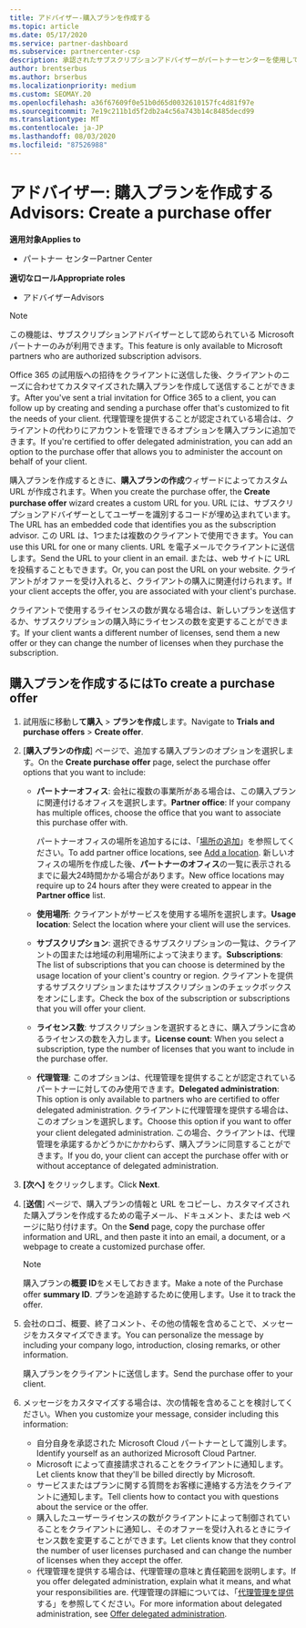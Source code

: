 ```yaml
---
title: アドバイザー-購入プランを作成する
ms.topic: article
ms.date: 05/17/2020
ms.service: partner-dashboard
ms.subservice: partnercenter-csp
description: 承認されたサブスクリプションアドバイザーがパートナーセンターを使用して購入プランとカスタム URL を作成し、Office 365 の試用版への招待に含める方法について説明します。
author: brentserbus
ms.author: brserbus
ms.localizationpriority: medium
ms.custom: SEOMAY.20
ms.openlocfilehash: a36f67609f0e51b0d65d0032610157fc4d81f97e
ms.sourcegitcommit: 7e19c211b1d5f2db2a4c56a743b14c8485decd99
ms.translationtype: MT
ms.contentlocale: ja-JP
ms.lasthandoff: 08/03/2020
ms.locfileid: "87526988"
---
```

# <a name="advisors-create-a-purchase-offer"></a><span data-ttu-id="a4830-103">アドバイザー: 購入プランを作成する</span><span class="sxs-lookup"><span data-stu-id="a4830-103">Advisors: Create a purchase offer</span></span>

<span data-ttu-id="a4830-104">**適用対象**</span><span class="sxs-lookup"><span data-stu-id="a4830-104">**Applies to**</span></span>

- <span data-ttu-id="a4830-105">パートナー センター</span><span class="sxs-lookup"><span data-stu-id="a4830-105">Partner Center</span></span>
 
<span data-ttu-id="a4830-106">**適切なロール**</span><span class="sxs-lookup"><span data-stu-id="a4830-106">**Appropriate roles**</span></span>

- <span data-ttu-id="a4830-107">アドバイザー</span><span class="sxs-lookup"><span data-stu-id="a4830-107">Advisors</span></span>


> [!NOTE]
> <span data-ttu-id="a4830-108">この機能は、サブスクリプションアドバイザーとして認められている Microsoft パートナーのみが利用できます。</span><span class="sxs-lookup"><span data-stu-id="a4830-108">This feature is only available to Microsoft partners who are authorized subscription advisors.</span></span>

<span data-ttu-id="a4830-109">Office 365 の試用版への招待をクライアントに送信した後、クライアントのニーズに合わせてカスタマイズされた購入プランを作成して送信することができます。</span><span class="sxs-lookup"><span data-stu-id="a4830-109">After you've sent a trial invitation for Office 365 to a client, you can follow up by creating and sending a purchase offer that's customized to fit the needs of your client.</span></span> <span data-ttu-id="a4830-110">代理管理を提供することが認定されている場合は、クライアントの代わりにアカウントを管理できるオプションを購入プランに追加できます。</span><span class="sxs-lookup"><span data-stu-id="a4830-110">If you're certified to offer delegated administration, you can add an option to the purchase offer that allows you to administer the account on behalf of your client.</span></span>

<span data-ttu-id="a4830-111">購入プランを作成するときに、**購入プランの作成**ウィザードによってカスタム URL が作成されます。</span><span class="sxs-lookup"><span data-stu-id="a4830-111">When you create the purchase offer, the **Create purchase offer** wizard creates a custom URL for you.</span></span> <span data-ttu-id="a4830-112">URL には、サブスクリプションアドバイザーとしてユーザーを識別するコードが埋め込まれています。</span><span class="sxs-lookup"><span data-stu-id="a4830-112">The URL has an embedded code that identifies you as the subscription advisor.</span></span> <span data-ttu-id="a4830-113">この URL は、1つまたは複数のクライアントで使用できます。</span><span class="sxs-lookup"><span data-stu-id="a4830-113">You can use this URL for one or many clients.</span></span> <span data-ttu-id="a4830-114">URL を電子メールでクライアントに送信します。</span><span class="sxs-lookup"><span data-stu-id="a4830-114">Send the URL to your client in an email.</span></span> <span data-ttu-id="a4830-115">または、web サイトに URL を投稿することもできます。</span><span class="sxs-lookup"><span data-stu-id="a4830-115">Or, you can post the URL on your website.</span></span> <span data-ttu-id="a4830-116">クライアントがオファーを受け入れると、クライアントの購入に関連付けられます。</span><span class="sxs-lookup"><span data-stu-id="a4830-116">If your client accepts the offer, you are associated with your client's purchase.</span></span>

<span data-ttu-id="a4830-117">クライアントで使用するライセンスの数が異なる場合は、新しいプランを送信するか、サブスクリプションの購入時にライセンスの数を変更することができます。</span><span class="sxs-lookup"><span data-stu-id="a4830-117">If your client wants a different number of licenses, send them a new offer or they can change the number of licenses when they purchase the subscription.</span></span>

## <a name="to-create-a-purchase-offer"></a><span data-ttu-id="a4830-118">購入プランを作成するには</span><span class="sxs-lookup"><span data-stu-id="a4830-118">To create a purchase offer</span></span>

1. <span data-ttu-id="a4830-119">試用版に移動し**て購入**  >  **プランを作成**します。</span><span class="sxs-lookup"><span data-stu-id="a4830-119">Navigate to **Trials and purchase offers** > **Create offer**.</span></span>

2. <span data-ttu-id="a4830-120">[**購入プランの作成**] ページで、追加する購入プランのオプションを選択します。</span><span class="sxs-lookup"><span data-stu-id="a4830-120">On the **Create purchase offer** page, select the purchase offer options that you want to include:</span></span>

    - <span data-ttu-id="a4830-121">**パートナーオフィス**: 会社に複数の事業所がある場合は、この購入プランに関連付けるオフィスを選択します。</span><span class="sxs-lookup"><span data-stu-id="a4830-121">**Partner office**: If your company has multiple offices, choose the office that you want to associate this purchase offer with.</span></span>

        <span data-ttu-id="a4830-122">パートナーオフィスの場所を追加するには、「[場所の追加](manage-locations.md)」を参照してください。</span><span class="sxs-lookup"><span data-stu-id="a4830-122">To add partner office locations, see [Add a location](manage-locations.md).</span></span> <span data-ttu-id="a4830-123">新しいオフィスの場所を作成した後、**パートナーのオフィス**の一覧に表示されるまでに最大24時間かかる場合があります。</span><span class="sxs-lookup"><span data-stu-id="a4830-123">New office locations may require up to 24 hours after they were created to appear in the **Partner office** list.</span></span>

    - <span data-ttu-id="a4830-124">**使用場所**: クライアントがサービスを使用する場所を選択します。</span><span class="sxs-lookup"><span data-stu-id="a4830-124">**Usage location**: Select the location where your client will use the services.</span></span>
    - <span data-ttu-id="a4830-125">**サブスクリプション**: 選択できるサブスクリプションの一覧は、クライアントの国または地域の利用場所によって決まります。</span><span class="sxs-lookup"><span data-stu-id="a4830-125">**Subscriptions**: The list of subscriptions that you can choose is determined by the usage location of your client's country or region.</span></span> <span data-ttu-id="a4830-126">クライアントを提供するサブスクリプションまたはサブスクリプションのチェックボックスをオンにします。</span><span class="sxs-lookup"><span data-stu-id="a4830-126">Check the box of the subscription or subscriptions that you will offer your client.</span></span>
    - <span data-ttu-id="a4830-127">**ライセンス数**: サブスクリプションを選択するときに、購入プランに含めるライセンスの数を入力します。</span><span class="sxs-lookup"><span data-stu-id="a4830-127">**License count**: When you select a subscription, type the number of licenses that you want to include in the purchase offer.</span></span>
    - <span data-ttu-id="a4830-128">**代理管理**: このオプションは、代理管理を提供することが認定されているパートナーに対してのみ使用できます。</span><span class="sxs-lookup"><span data-stu-id="a4830-128">**Delegated administration**: This option is only available to partners who are certified to offer delegated administration.</span></span> <span data-ttu-id="a4830-129">クライアントに代理管理を提供する場合は、このオプションを選択します。</span><span class="sxs-lookup"><span data-stu-id="a4830-129">Choose this option if you want to offer your client delegated administration.</span></span> <span data-ttu-id="a4830-130">この場合、クライアントは、代理管理を承諾するかどうかにかかわらず、購入プランに同意することができます。</span><span class="sxs-lookup"><span data-stu-id="a4830-130">If you do, your client can accept the purchase offer with or without acceptance of delegated administration.</span></span>

3. <span data-ttu-id="a4830-131">**[次へ]** をクリックします。</span><span class="sxs-lookup"><span data-stu-id="a4830-131">Click **Next**.</span></span>

4. <span data-ttu-id="a4830-132">[**送信**] ページで、購入プランの情報と URL をコピーし、カスタマイズされた購入プランを作成するための電子メール、ドキュメント、または web ページに貼り付けます。</span><span class="sxs-lookup"><span data-stu-id="a4830-132">On the **Send** page, copy the purchase offer information and URL, and then paste it into an email, a document, or a webpage to create a customized purchase offer.</span></span>

    > [!NOTE]
    > <span data-ttu-id="a4830-133">購入プランの**概要 ID**をメモしておきます。</span><span class="sxs-lookup"><span data-stu-id="a4830-133">Make a note of the Purchase offer **summary ID**.</span></span> <span data-ttu-id="a4830-134">プランを追跡するために使用します。</span><span class="sxs-lookup"><span data-stu-id="a4830-134">Use it to track the offer.</span></span>

5. <span data-ttu-id="a4830-135">会社のロゴ、概要、終了コメント、その他の情報を含めることで、メッセージをカスタマイズできます。</span><span class="sxs-lookup"><span data-stu-id="a4830-135">You can personalize the message by including your company logo, introduction, closing remarks, or other information.</span></span>

    <span data-ttu-id="a4830-136">購入プランをクライアントに送信します。</span><span class="sxs-lookup"><span data-stu-id="a4830-136">Send the purchase offer to your client.</span></span>

6. <span data-ttu-id="a4830-137">メッセージをカスタマイズする場合は、次の情報を含めることを検討してください。</span><span class="sxs-lookup"><span data-stu-id="a4830-137">When you customize your message, consider including this information:</span></span>

    - <span data-ttu-id="a4830-138">自分自身を承認された Microsoft Cloud パートナーとして識別します。</span><span class="sxs-lookup"><span data-stu-id="a4830-138">Identify yourself as an authorized Microsoft Cloud Partner.</span></span>
    - <span data-ttu-id="a4830-139">Microsoft によって直接請求されることをクライアントに通知します。</span><span class="sxs-lookup"><span data-stu-id="a4830-139">Let clients know that they'll be billed directly by Microsoft.</span></span>
    - <span data-ttu-id="a4830-140">サービスまたはプランに関する質問をお客様に連絡する方法をクライアントに通知します。</span><span class="sxs-lookup"><span data-stu-id="a4830-140">Tell clients how to contact you with questions about the service or the offer.</span></span>
    - <span data-ttu-id="a4830-141">購入したユーザーライセンスの数がクライアントによって制御されていることをクライアントに通知し、そのオファーを受け入れるときにライセンス数を変更することができます。</span><span class="sxs-lookup"><span data-stu-id="a4830-141">Let clients know that they control the number of user licenses purchased and can change the number of licenses when they accept the offer.</span></span>
    - <span data-ttu-id="a4830-142">代理管理を提供する場合は、代理管理の意味と責任範囲を説明します。</span><span class="sxs-lookup"><span data-stu-id="a4830-142">If you offer delegated administration, explain what it means, and what your responsibilities are.</span></span> <span data-ttu-id="a4830-143">代理管理の詳細については、「[代理管理を提供](customers-revoke-admin-privileges.md)する」を参照してください。</span><span class="sxs-lookup"><span data-stu-id="a4830-143">For more information about delegated administration, see [Offer delegated administration](customers-revoke-admin-privileges.md).</span></span>
